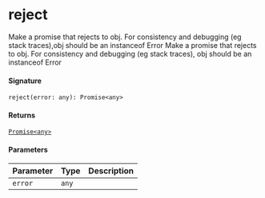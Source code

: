 # reject

Make a promise that rejects to obj. For consistency and debugging (eg stack traces),obj should be an instanceof Error 
Make a promise that rejects to obj. For consistency and debugging (eg stack traces), obj should be an instanceof Error

#### Signature
`reject(error: any): Promise<any>`

#### Returns
[`Promise<any>`](promise.md)


#### Parameters


| Parameter	   | Type    | Description |
|:-------------|:---------------|:------------|
| `error`    | `any` |  |

